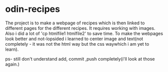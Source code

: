 # odin-recipes
The project is to make a webpage of recipes which is then linked to different pages for the different recipes. 
It requires working with images. 
Also i did a lot of 'cp htmlfile1 htmlfile2'  to save time. 
To make the webpages look better and not-lopsided i learned to center image and text(not completely - it was not the html way but the css waywhich i am yet to learn).

ps- still don't understand add, commit ,push completely(i'll look at those again.)
